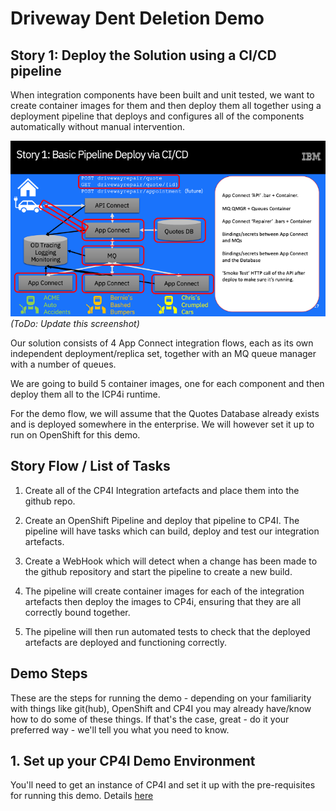 # Driveway Dent Deletion Demo
## Story 1: Deploy the Solution using a CI/CD pipeline

When integration components have been built and unit tested, we want to create container images for them and then deploy them all together using a deployment pipeline that deploys and configures all of the components automatically without manual intervention.

![Basic Pipleline Overview](images/DDDBasicPipelineDeploy.png)
*(ToDo: Update this screenshot)*

Our solution consists of 4 App Connect integration flows, each as its own independent deployment/replica set, together with an MQ queue manager with a number of queues.

We are going to build 5 container images, one for each component and then deploy them all to the ICP4i runtime.

For the demo flow, we will assume that the Quotes Database already exists and is deployed somewhere in the enterprise. We will however set it up to run on OpenShift for this demo.

## Story Flow / List of Tasks
1. Create all of the CP4I Integration artefacts and place them into the github repo.

1. Create an OpenShift Pipeline and deploy that pipeline to CP4I. The pipeline will have tasks which can build, deploy and test our integration artefacts.

1. Create a WebHook which will detect when a change has been made to the github repository and start the pipeline to create a new build.

1. The pipeline will create container images for each of the integration artefacts then deploy the images to CP4i, ensuring that they are all correctly bound together.

1. The pipeline will then run automated tests to check that the deployed artefacts are deployed and functioning correctly.

## Demo Steps
These are the steps for running the demo - depending on your familiarity with things like git(hub), OpenShift and CP4I you may already have/know how to do some of these things. If that's the case, great - do it your preferred way - we'll tell you what you need to know.

## 1. Set up your CP4I Demo Environment
You'll need to get an instance of CP4I and set it up with the pre-requisites for running this demo. Details [here](../setupEnvironment.md)
